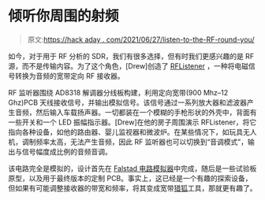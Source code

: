 # 倾听你周围的射频

> 原文:[https://hack aday . com/2021/06/27/listen-to-the-RF-round-you/](https://hackaday.com/2021/06/27/listen-to-the-rf-around-you/)

如今，对于用于 RF 分析的 SDR，我们有很多选择，但有时我们更感兴趣的是 RF 源，而不是传输内容。为了这个角色，[Drew]创造了 [RFListener](https://www.wolfsprojectfiles.com/projects/rflistener.php) ，一种将电磁信号转换为音频的宽带定向 RF 接收器。

RF 监听器围绕 AD8318 解调器分线板构建，利用定向宽带(900 Mhz–12 Ghz)PCB 天线接收信号，并输出模拟信号。该信号通过一系列放大器和滤波器产生音频，然后输入车载扬声器。一切都装在一个模糊的手枪形状的外壳中，背面有一些开关和一个 LED 振幅指示器。[Drew]在他的房子周围演示 RFListener，将它指向各种设备，如他的路由器、婴儿监视器和微波炉。在某些情况下，如玩具无人机，调制频率太高，无法产生音频，因此 RF 监听器也可以切换到“音调模式”，输出与信号幅度成比例的音频音调。

该电路完全是模拟的，设计首先在 [Falstad 电路模拟器](https://hackaday.com/2021/06/11/circuit-vr-arduino-virtually-meets-analog/)中完成，随后是一些试验板原型，以及用于最终版本的定制 PCB。事实上，这已经是一个有趣的探索设备，但如果有可能调整接收器的带宽和频率，将其变成宽带[猎狐](https://hackaday.com/2020/12/26/fox-hunting-with-software-defined-radio/)工具，那就更有趣了。